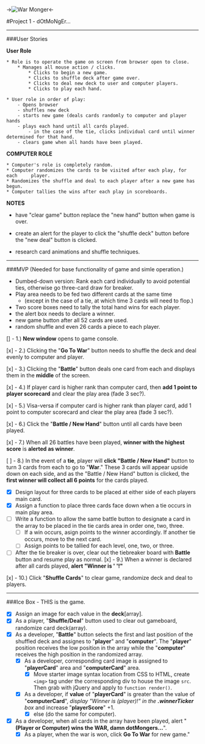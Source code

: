 ->![War Monger](http://1.bp.blogspot.com/-M8ikoxxokWM/T2qIZHuzMdI/AAAAAAAAAbQ/VvuyWtoZpIc/s1600/warmonger.jpg)<-

#Project 1 - dOtMoNgEr...

*****

###User Stories

**User Role**

	* Role is to operate the game on screen from browser open to close.
		* Manages all mouse action / clicks.
			* Clicks to begin a new game.
			* Clicks to shuffle deck after game over.
			* Clicks to deal new deck to user and computer players.
			* Clicks to play each hand.
			
	* User role in order of play:
		- Opens browser
		- shuffles new deck
		- starts new game (deals cards randomly to computer and player hands
		- plays each hand until all cards played.
			- in the case of the tie, clicks individual card until winner 			determined for that hand.
		- clears game when all hands have been played.
		
**COMPUTER ROLE**
	
	* Computer's role is completely random.
	* Computer randomizes the cards to be visited after each play, for each 	player.
	* Randomizes the shuffle and deal to each player after a new game has begun.
	* Computer tallies the wins after each play in scoreboards.
	
	
**NOTES**

- have "clear game" button replace the "new hand" button when game is over.

- create an alert for the player to click the "shuffle deck" button before the "new deal" button is clicked.

- research card animations and shuffle techniques. 

*****
###MVP
(Needed for base functionality of game and simle operation.)

- Dumbed-down version: Rank each card individually to avoid potential ties, otherwise go three-card draw for breaker.
- Play area needs to be fed two different cards at the same time
	- (except in the case of a tie, at which time 3 cards will need to flop.)
- 	Two score boxes need to tally the total hand wins for each player.
- 	the alert box needs to declare a winner.
- 	new game button after all 52 cards are used.
- 	random shuffle and even 26 cards a piece to each player.

[] - 1.) **New window** opens to game console.

[x] - 2.) Clicking the "**Go To War**" button needs to shuffle the deck and deal evenly to computer and player.

[x] - 3.) Clicking the "**Battle**" button deals one card from each and displays them in the **middle** of the screen.

[x] - 4.) If player card is higher rank than computer card, then **add 1 point to player scorecard** and clear the play area (fade 3 sec?).

[x] - 5.) Visa-versa if computer card is higher rank than player card, add 1 point to computer scorecard and clear the play area (fade 3 sec?).

[x] - 6.) Click the "**Battle / New Hand**" button until all cards have been played.

[x] - 7.) When all 26 battles have been played, **winner with the highest score** is **alerted as winner**.

[ ] - 8.) In the event of a **tie**, player will **click "Battle / New Hand"** button to turn 3 cards from each to go to "**War**." These 3 cards will appear upside down on each side, and as the "Battle / New Hand" button is clicked, the **first winner will collect all 6 points** for the cards played.

- [x] Design layout for three cards to be placed at either side of each players main card.
- [x] Assign a function to place three cards face down when a tie occurs in main play area.
- [ ] Write a function to allow the same battle button to designate a card in the array to be placed in the tie cards area in order one, two, three.
	- [ ] If a win occurs, asign points to the winner accordingly.  If another tie occurs, move to the next card.
	- [ ] Assign points to be tallied for each level, one, two, or three.
- [ ] After the tie breaker is over, clear out the tiebreaker board with **Battle** button and resume play as normal.
[x] - 9.) When a winner is declared after all cards played, **alert "Winner is ' '!"**

[x] - 10.) Click "**Shuffle Cards**" to clear game, randomize deck and deal to players.

-----
###Ice Box - THIS is the game.


- [x] Assign an image for each value in the **deck**[array].
- [x] As a player, "**Shuffle/Deal**" button used to clear out gameboard, randomize card deck(array).
- [x] As a developer, "**Battle**" button selects the first and last position of the shuffled deck and assignes to "**player**" and "**computer**".  The "**player**" position receives the low position in the array while the "**computer**" receives the high position in the randomized array.
	- [x] As a developer, corresponding card image is assigned to "**playerCard**" area and "**computerCard**" area.
		- [x] Move starter image syntax location from CSS to HTML, create `<img>` tag under the corresponding div to house the image `src`.  Then grab with jQuery and apply to `function render()`.
	- [x] As a developer, if **value** of "**playerCard**" is greater than the value of "**computerCard**", *display "Winner is (player)!" in the **.winnerTicker** box* and increase "**playerScore**" +1.
		- [x] else (do the same for computer).
- [x] As a developer, when all cards in the array have been played, alert "**(Player or Computer) wins the WAR, damn dotMongers...**".
	- [x] As a player, when the war is won, click **Go To War** for new game."